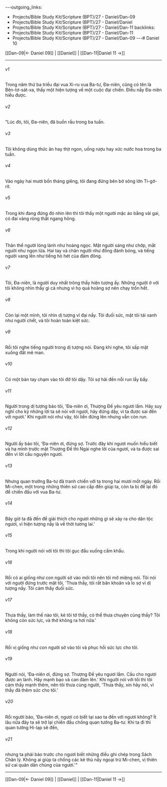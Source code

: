 ---outgoing_links:
  - Projects/Bible Study Kit/Scripture (BPT)/27 - Daniel/Dan-09
  - Projects/Bible Study Kit/Scripture (BPT)/27 - Daniel/Daniel
  - Projects/Bible Study Kit/Scripture (BPT)/27 - Daniel/Dan-11
backlinks:
  - Projects/Bible Study Kit/Scripture (BPT)/27 - Daniel/Dan-11
  - Projects/Bible Study Kit/Scripture (BPT)/27 - Daniel/Dan-09
---# Daniel 10

[[Dan-09|← Daniel 09]] | [[Daniel]] | [[Dan-11|Daniel 11 →]]
***



###### v1 
Trong năm thứ ba triều đại vua Xi-ru vua Ba-tư, Đa-niên, cũng có tên là Bên-tơ-sát-xa, thấy một hiện tượng về một cuộc đại chiến. Điều nầy Đa-niên hiểu được. 

###### v2 
"Lúc đó, tôi, Đa-niên, đã buồn rầu trong ba tuần. 

###### v3 
Tôi không dùng thức ăn hay thịt ngon, uống rượu hay xức nước hoa trong ba tuần. 

###### v4 
Vào ngày hai mươi bốn tháng giêng, tôi đang đứng bên bờ sông lớn Ti-gờ-rít. 

###### v5 
Trong khi đang đứng đó nhìn lên thì tôi thấy một người mặc áo bằng vải gai, có đai vàng ròng thắt ngang hông. 

###### v6 
Thân thể người lóng lánh như hoàng ngọc. Mặt người sáng như chớp, mắt người như ngọn lửa. Hai tay và chân người như đồng đánh bóng, và tiếng người vang lên như tiếng hò hét của đám đông. 

###### v7 
Tôi, Đa-niên, là người duy nhất trông thấy hiện tượng ấy. Những người ở với tôi không nhìn thấy gì cả nhưng vì họ quá hoảng sợ nên chạy trốn hết. 

###### v8 
Còn lại một mình, tôi nhìn dị tượng vĩ đại nầy. Tôi đuối sức, mặt tôi tái xanh như người chết, và tôi hoàn toàn kiệt sức. 

###### v9 
Rồi tôi nghe tiếng người trong dị tượng nói. Đang khi nghe, tôi sấp mặt xuống đất mê man. 

###### v10 
Có một bàn tay chạm vào tôi đỡ tôi dậy. Tôi sợ hãi đến nỗi run lẩy bẩy. 

###### v11 
Người trong dị tượng bảo tôi, 'Đa-niên ơi, Thượng Đế yêu ngươi lắm. Hãy suy nghĩ cho kỹ những lời ta sẽ nói với ngươi, hãy đứng dậy, vì ta được sai đến với ngươi.' Khi người nói như vậy, tôi liền đứng lên nhưng vẫn còn run. 

###### v12 
Người ấy bảo tôi, 'Đa-niên ơi, đừng sợ. Trước đây khi ngươi muốn hiểu biết và hạ mình trước mặt Thượng Đế thì Ngài nghe lời của ngươi, và ta được sai đến vì lời cầu nguyện ngươi. 

###### v13 
Nhưng quan trưởng Ba-tư đã tranh chiến với ta trong hai mươi mốt ngày. Rồi Mi-chen, một trong những thiên sứ cao cấp đến giúp ta, còn ta bị để lại đó để chiến đấu với vua Ba-tư. 

###### v14 
Bây giờ ta đã đến để giải thích cho ngươi những gì sẽ xảy ra cho dân tộc ngươi, vì hiện tượng nầy là về thời tương lai.' 

###### v15 
Trong khi người nói với tôi thì tôi gục đầu xuống cấm khẩu. 

###### v16 
Rồi có ai giống như con người sờ vào môi tôi nên tôi mở miệng nói. Tôi nói với người đứng trước mặt tôi, 'Thưa thầy, tôi rất băn khoăn và lo sợ vì dị tượng nầy. Tôi cảm thấy đuối sức. 

###### v17 
Thưa thầy, làm thế nào tôi, kẻ tôi tớ thầy, có thể thưa chuyện cùng thầy? Tôi không còn sức lực, và thở không ra hơi nữa.' 

###### v18 
Rồi vị giống như con người sờ vào tôi và phục hồi sức lực cho tôi. 

###### v19 
Người nói, 'Đa-niên ơi, đừng sợ. Thượng Đế yêu ngươi lắm. Cầu cho ngươi được an lành. Hãy mạnh bạo và can đảm lên.' Khi người nói với tôi thì tôi cảm thấy mạnh thêm, nên tôi thưa cùng người, 'Thưa thầy, xin hãy nói, vì thầy đã thêm sức cho tôi.' 

###### v20 
Rồi người bảo, 'Đa-niên ơi, ngươi có biết tại sao ta đến với ngươi không? Ít lâu nữa đây ta sẽ trở lại chiến đấu chống quan tướng Ba-tư. Khi ta đi thì quan tướng Hi-lạp sẽ đến, 

###### v21 
nhưng ta phải bảo trước cho ngươi biết những điều ghi chép trong Sách Chân lý. Không ai giúp ta chống các kẻ thù nầy ngoại trừ Mi-chen, vị thiên sứ cai quản dân chúng của ngươi.'"

***
[[Dan-09|← Daniel 09]] | [[Daniel]] | [[Dan-11|Daniel 11 →]]
